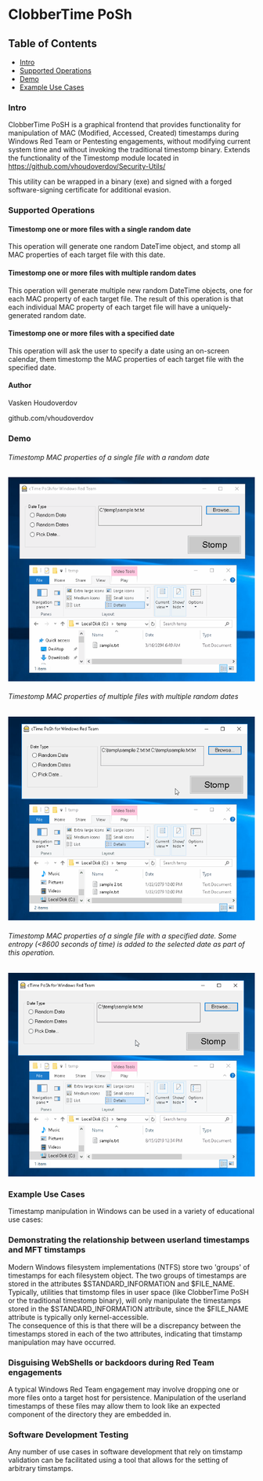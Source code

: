 # ClobberTime PoSh

## Table of Contents
* [Intro](#intro)
* [Supported Operations](#operations)
* [Demo](#demo)
* [Example Use Cases](#use-cases)

### <a name="intro"></a>Intro
ClobberTime PoSH is a graphical frontend that provides functionality for manipulation of MAC (Modified, Accessed, Created) timestamps during Windows Red Team or Pentesting engagements, without modifying current system time and without invoking the traditional timestomp binary.  Extends the functionality of the Timestomp module located in https://github.com/vhoudoverdov/Security-Utils/

This utility can be wrapped in a binary (exe) and signed with a forged software-signing certificate for additional evasion.

### <a name="operations"></a>Supported Operations
#### Timestomp one or more files with a single random date
This operation will generate one random DateTime object, and stomp all MAC properties of each target file with this date.

#### Timestomp one or more files with multiple random dates
This operation will generate multiple new random DateTime objects, one for each MAC property of each target file.  The result of this operation is that each individual MAC property of each target file will have a uniquely-generated random date.

#### Timestomp one or more files with a specified date
This operation will ask the user to specify a date using an on-screen calendar, them timestomp the MAC properties of each target file with the specified date.

#### Author
Vasken Houdoverdov

github.com/vhoudoverdov

### <a name="demo"></a>Demo
###### Timestomp MAC properties of a single file with a random date

![](demo/demo-single-file-single-date.gif)

###### Timestomp MAC properties of multiple files with multiple random dates

![](demo/demo-multiple-files-multiple-dates.gif)

###### Timestomp MAC properties of a single file with a specified date. Some entropy (<8600 seconds of time) is added to the selected date as part of this operation.

![](demo/demo-single-file-specific-date.gif)


### <a name="use-cases"></a>Example Use Cases
Timestamp manipulation in Windows can be used in a variety of educational use cases:
### Demonstrating the relationship between userland timestamps and MFT timstamps
Modern Windows filesystem implementations (NTFS) store two 'groups' of timestamps for each filesystem object.  The two groups of timestamps are stored in the attributes $STANDARD_INFORMATION and $FILE_NAME.  Typically, utilities that timstomp files in user space (like ClobberTime PoSH or the traditional timestomp binary), will only manipulate the timestamps stored in the $STANDARD_INFORMATION attribute, since the $FILE_NAME attribute is typically only kernel-accessible.  
The consequence of this is that there will be a discrepancy between the timestamps stored in each of the two attributes, indicating that timstamp manipulation may have occurred.

### Disguising WebShells or backdoors during Red Team engagements
A typical Windows Red Team engagement may involve dropping one or more files onto a target host for persistence.  Manipulation of the userland timestamps of these files may allow them to look like an expected component of the directory they are embedded in.

### Software Development Testing
Any number of use cases in software development that rely on timstamp validation can be facilitated using a tool that allows for the setting of arbitrary timstamps.
